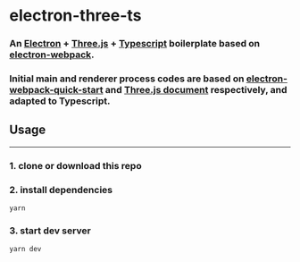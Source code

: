 # electron-three-ts

### An [Electron](https://electronjs.org/) + [Three.js](https://threejs.org/) + [Typescript](https://www.typescriptlang.org/index.html) boilerplate based on [electron-webpack](https://github.com/electron-userland/electron-webpack). 

### Initial main and renderer process codes are based on [electron-webpack-quick-start](https://github.com/electron-userland/electron-webpack-quick-start) and [Three.js document](https://threejs.org/docs/index.html#manual/en/introduction/Creating-a-scene) respectively, and adapted to Typescript.

## Usage
---

### 1. clone or download this repo

### 2. install dependencies
```
yarn
```

### 3. start dev server
```
yarn dev
```
